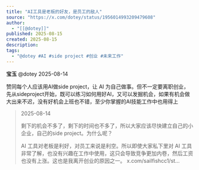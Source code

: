 ```yaml
---
title: "AI工具是老板的好友，是员工的敌人"
source: "https://x.com/dotey/status/1956014993209479608"
author:
  - "[[@dotey]]"
published: 2025-08-15
created: 2025-08-15
description:
tags:
  - "@dotey #AI #side project #创业 #未来工作"
---
```

**宝玉** @dotey 2025-08-14

赞同每个人应该用AI做side project，让 AI 为自己做事。但不一定要离职创业，先从sideproject开始，既可以练习如何用好AI，又可以发掘机会，如果有机会做大出来不迟，没有好机会上班也不错，至少你掌握的AI技能工作中也用得上

> 2025-08-14
> 
> 剩下的机会不多了，剩下的时间也不多了，所以大家应该尽快建立自己的小企业，自己的side project。为什么呢？
> 
> AI 工具对老板是利好，对员工来说是利空。所以即使大家私下里对 AI 工具非常了解，也没有兴趣在工作中使用，这只会导致竞争更加内卷，然后工资也没有上涨。这也是我离开创业的原因之一。 x.com/sailfishcc1/st…
